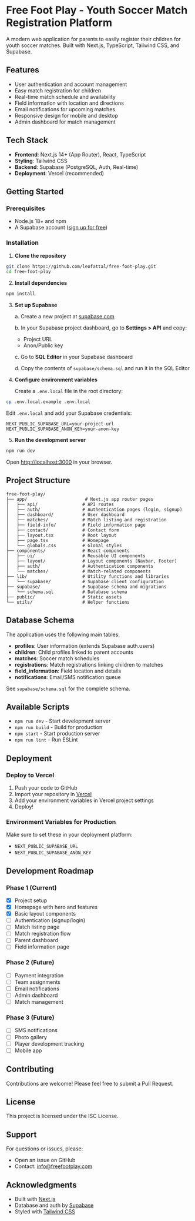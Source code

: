 # Free Foot Play - Youth Soccer Match Registration Platform

A modern web application for parents to easily register their children for youth soccer matches. Built with Next.js, TypeScript, Tailwind CSS, and Supabase.

## Features

- User authentication and account management
- Easy match registration for children
- Real-time match schedule and availability
- Field information with location and directions
- Email notifications for upcoming matches
- Responsive design for mobile and desktop
- Admin dashboard for match management

## Tech Stack

- **Frontend**: Next.js 14+ (App Router), React, TypeScript
- **Styling**: Tailwind CSS
- **Backend**: Supabase (PostgreSQL, Auth, Real-time)
- **Deployment**: Vercel (recommended)

## Getting Started

### Prerequisites

- Node.js 18+ and npm
- A Supabase account ([sign up for free](https://supabase.com))

### Installation

1. **Clone the repository**

```bash
git clone https://github.com/leofattal/free-foot-play.git
cd free-foot-play
```

2. **Install dependencies**

```bash
npm install
```

3. **Set up Supabase**

   a. Create a new project at [supabase.com](https://supabase.com)

   b. In your Supabase project dashboard, go to **Settings > API** and copy:
      - Project URL
      - Anon/Public key

   c. Go to **SQL Editor** in your Supabase dashboard

   d. Copy the contents of `supabase/schema.sql` and run it in the SQL Editor

4. **Configure environment variables**

   Create a `.env.local` file in the root directory:

```bash
cp .env.local.example .env.local
```

   Edit `.env.local` and add your Supabase credentials:

```env
NEXT_PUBLIC_SUPABASE_URL=your-project-url
NEXT_PUBLIC_SUPABASE_ANON_KEY=your-anon-key
```

5. **Run the development server**

```bash
npm run dev
```

   Open [http://localhost:3000](http://localhost:3000) in your browser.

## Project Structure

```
free-foot-play/
├── app/                      # Next.js app router pages
│   ├── api/                 # API routes
│   ├── auth/                # Authentication pages (login, signup)
│   ├── dashboard/           # User dashboard
│   ├── matches/             # Match listing and registration
│   ├── field-info/          # Field information page
│   ├── contact/             # Contact form
│   ├── layout.tsx           # Root layout
│   ├── page.tsx             # Homepage
│   └── globals.css          # Global styles
├── components/              # React components
│   ├── ui/                  # Reusable UI components
│   ├── layout/              # Layout components (Navbar, Footer)
│   ├── auth/                # Authentication components
│   └── matches/             # Match-related components
├── lib/                     # Utility functions and libraries
│   └── supabase/            # Supabase client configuration
├── supabase/                # Supabase schema and migrations
│   └── schema.sql           # Database schema
├── public/                  # Static assets
└── utils/                   # Helper functions
```

## Database Schema

The application uses the following main tables:

- **profiles**: User information (extends Supabase auth.users)
- **children**: Child profiles linked to parent accounts
- **matches**: Soccer match schedules
- **registrations**: Match registrations linking children to matches
- **field_information**: Field location and details
- **notifications**: Email/SMS notification queue

See `supabase/schema.sql` for the complete schema.

## Available Scripts

- `npm run dev` - Start development server
- `npm run build` - Build for production
- `npm start` - Start production server
- `npm run lint` - Run ESLint

## Deployment

### Deploy to Vercel

1. Push your code to GitHub
2. Import your repository in [Vercel](https://vercel.com)
3. Add your environment variables in Vercel project settings
4. Deploy!

### Environment Variables for Production

Make sure to set these in your deployment platform:

- `NEXT_PUBLIC_SUPABASE_URL`
- `NEXT_PUBLIC_SUPABASE_ANON_KEY`

## Development Roadmap

### Phase 1 (Current)
- [x] Project setup
- [x] Homepage with hero and features
- [x] Basic layout components
- [ ] Authentication (signup/login)
- [ ] Match listing page
- [ ] Match registration flow
- [ ] Parent dashboard
- [ ] Field information page

### Phase 2 (Future)
- [ ] Payment integration
- [ ] Team assignments
- [ ] Email notifications
- [ ] Admin dashboard
- [ ] Match management

### Phase 3 (Future)
- [ ] SMS notifications
- [ ] Photo gallery
- [ ] Player development tracking
- [ ] Mobile app

## Contributing

Contributions are welcome! Please feel free to submit a Pull Request.

## License

This project is licensed under the ISC License.

## Support

For questions or issues, please:
- Open an issue on GitHub
- Contact: info@freefootplay.com

## Acknowledgments

- Built with [Next.js](https://nextjs.org/)
- Database and auth by [Supabase](https://supabase.com)
- Styled with [Tailwind CSS](https://tailwindcss.com)
